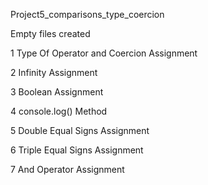 <p>Project5_comparisons_type_coercion</p>
<p>Empty files created</p>
<p>1 Type Of Operator and Coercion Assignment</p>
<p>2 Infinity Assignment</p>
<p>3 Boolean Assignment</p>
<p>4 console.log() Method</p>
<p>5 Double Equal Signs Assignment</p>
<p>6 Triple Equal Signs Assignment</p>
<p>7 And Operator Assignment</p>
<p></p>
<p></p>
<p></p>